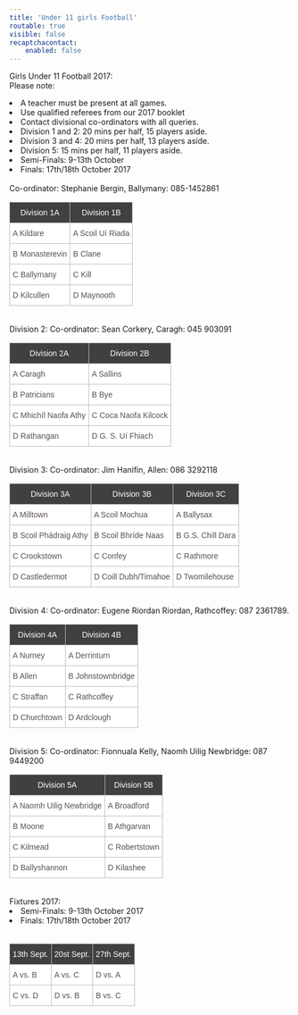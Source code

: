 ```yaml
---
title: 'Under 11 girls Football'
routable: true
visible: false
recaptchacontact:
    enabled: false
---
```


Girls Under 11 Football 2017:
<br>
Please note:
<li>A teacher must be present at all games.</li>
<li>Use qualified referees from our 2017 booklet</li>
<li>Contact divisional co-ordinators with all queries.</li>
<li>Division 1 and 2: 20 mins per half, 15 players aside.</li>
<li>Division 3 and 4: 20 mins per half, 13 players aside.</li>
<li>Division 5: 15 mins per half, 11 players aside.</li>
<li>Semi-Finals: 9-13th October</li>
<li>Finals: 17th/18th October 2017</li>
<br>
Co-ordinator: Stephanie Bergin, Ballymany: 085-1452861
<style type="text/css">
.tg {border-collapse:collapse;border-spacing:0;border-color:#bbb;}
.tg td{font-family:Arial, sans-serif;font-size:14px;padding:10px 5px;border-style:solid;border-width:1px;overflow:hidden;word-break:normal;border-color:#bbb;color:#594F4F;background-color:#ffffff;}
.tg th{font-family:Arial, sans-serif;font-size:14px;font-weight:normal;padding:10px 5px;border-style:solid;border-width:1px;overflow:hidden;word-break:normal;border-color:#bbb;color:#ffffff
;background-color:#404040;}
.tg .tg-s6z2{text-align:center}
</style>
<table class="tg">
<tr>
<th class="tg-031e">Division 1A</th>
<th class="tg-031e">Division 1B</th>
</tr>
<tr>
<td class="tg-031e">A Kildare</td>
<td class="tg-031e">A Scoil Uí Riada</td>
</tr>
<tr>
<td class="tg-031e">B Monasterevin</td>
<td class="tg-031e">B Clane</td>
</tr>
<tr>
<td class="tg-031e">C Ballymany</td>
<td class="tg-031e">C Kill</td>
</tr>
<tr>
<td class="tg-031e">D Kilcullen</td>
<td class="tg-031e">D Maynooth</td>
</tr>
</table>
<br>
Division 2: Co-ordinator: Sean Corkery, Caragh: 045 903091
<table class="tg">
<tr>
<th class="tg-031e">Division 2A</th>
<th class="tg-031e">Division 2B</th>
</tr>
<tr>
<td class="tg-031e">A Caragh</td>
<td class="tg-031e">A Sallins</td>
</tr>
<tr>
<td class="tg-031e">B Patricians</td>
<td class="tg-031e">B Bye</td>
</tr>
<tr>
<td class="tg-031e">C Mhichíl Naofa Athy</td>
<td class="tg-031e">C Coca Naofa Kilcock</td>
</tr>
<tr>
<td class="tg-031e">D Rathangan</td>
<td class="tg-031e">D G. S. Uí Fhiach</td>
</tr>
</table>
<br>
Division 3: Co-ordinator: Jim Hanifin, Allen: 086 3292118
<table class="tg">
<tr>
<th class="tg-031e">Division 3A</th>
<th class="tg-031e">Division 3B</th>
<th class="tg-031e">Division 3C</th>
</tr>
<tr>
<td class="tg-031e">A Milltown</td>
<td class="tg-031e">A Scoil Mochua</td>
<td class="tg-031e">A Ballysax</td>
</tr>
<tr>
<td class="tg-031e">B Scoil Phádraig Athy</td>
<td class="tg-031e">B Scoil Bhríde Naas</td>
<td class="tg-031e">B G.S. Chill Dara</td>
</tr>
<tr>
<td class="tg-031e">C Crookstown</td>
<td class="tg-031e">C Confey</td>
<td class="tg-031e">C Rathmore</td>
</tr>
<tr>
<td class="tg-031e">D Castledermot</td>
<td class="tg-031e">D Coill Dubh/Timahoe</td>
<td class="tg-031e">D Twomilehouse</td>
</tr>
</table>
<br>
Division 4: Co-ordinator: Eugene Riordan Riordan, Rathcoffey: 087 2361789.
<table class="tg">
<tr>
<th class="tg-031e">Division 4A</th>
<th class="tg-031e">Division 4B</th>
</tr>
<tr>
<td class="tg-031e">A Nurney</td>
<td class="tg-031e">A Derrinturn</td>
</tr>
<tr>
<td class="tg-031e">B Allen</td>
<td class="tg-031e">B Johnstownbridge</td>
</tr>
<tr>
<td class="tg-031e">C Straffan</td>
<td class="tg-031e">C Rathcoffey</td>
</tr>
<tr>
<td class="tg-031e">D Churchtown</td>
<td class="tg-031e">D Ardclough</td>
</tr>
</table>
<br>
Division 5: Co-ordinator: Fionnuala Kelly, Naomh Uilig Newbridge: 087 9449200
<table class="tg">
<tr>
<th class="tg-031e">Division 5A</th>
<th class="tg-031e">Division 5B</th>
</tr>
<tr>
<td class="tg-031e">A Naomh Uilig Newbridge</td>
<td class="tg-031e">A Broadford</td>
</tr>
<tr>
<td class="tg-031e">B Moone</td>
<td class="tg-031e">B Athgarvan</td>
</tr>
<tr>
<td class="tg-031e">C Kilmead</td>
<td class="tg-031e">C Robertstown</td>
</tr>
<tr>
<td class="tg-031e">D Ballyshannon</td>
<td class="tg-031e">D Kilashee</td>
</tr>
</table>
<br>
Fixtures 2017:
<br>
<li>Semi-Finals: 9-13th October 2017</li>
<li>Finals: 17th/18th October 2017</li>
<br>
<table class="tg">
<tr>
<th class="tg-031e">13th Sept.</th>
<th class="tg-031e">20st Sept.</th>
<th class="tg-031e">27th Sept.</th>
</tr>
<tr>
<td class="tg-031e">A vs. B</td>
<td class="tg-031e">A vs. C</td>
<td class="tg-031e">D vs. A</td>
</tr>
<tr>
<td class="tg-031e">C vs. D</td>
<td class="tg-031e">D vs. B</td>
<td class="tg-031e">B vs. C</td>
</tr>
</table>
</html>